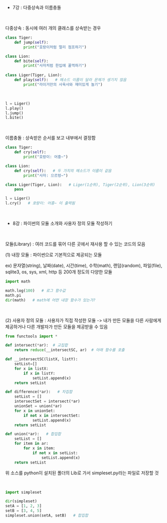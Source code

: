 * 7강 : 다중상속과 이름충돌

​

다중상속 : 동시에 여러 개의 클래스를 상속받는 경우

```python
class Tiger:
	def jump(self):
		print("호랑이처럼 멀리 점프하기")

class Lion:
	def bite(self):
		print("사자처럼 한입에 꿀꺽하기")
		
class Liger(Tiger, Lion):
	def play(self):   # 메소드 이름이 달라 문제가 생기지 않음
		print("라이거만의 사육사와 재미있게 놀기")
```

​

```python
l = Liger()
l.play()
l.jump()
l.bite()
```
​


이름충돌 : 상속받은 순서를 보고 내부에서 결정함

```python
class Tiger:
	def cry(self):
		print("호랑이: 어흥~")

class Lion:
	def cry(self):   # 두 가지의 메소드가 이름이 같음
		print("사자: 으르렁~")

class Liger(Tiger, Lion):   # Liger(1순위), Tiger(2순위), Lion(3순위)
	pass

l = Liger()
l.cry()   # 호랑이: 어흥~ 이 출력됨
```
​
​

* 8강 : 파이썬의 모듈 소개와 사용자 정의 모듈 작성하기

​

모듈(Library) : 여러 코드를 묶어 다른 곳에서 재사용 할 수 있는 코드의 모음

(1) 내장 모듈 : 파이썬으로 기본적으로 제공되는 모듈

ex) 문자열(string), 날짜(date), 시간(time), 수학(math), 랜덤(random), 파일(file), sqlite3, os, sys, xml, http 등 200개 정도의 다양한 모듈

```python
import math

math.log(100)   # 로그 함수값
math.pi
dir(math)   # math에 어떤 내장 함수가 있는가?
```

​

(2) 사용자 정의 모듈 : 사용자가 직접 작성한 모듈 -> 내가 만든 모듈을 다른 사람에게 제공하거나 다른 개발자가 만든 모듈을 제공받을 수 있음

```python
from functools import *

def intersect(*ar):  # 교집합
	return reduce(__intersectSC, ar)  # 아래 함수를 호출

def __intersectSC(listX, listY):
	setList=[]
	for x in listX:
		if x in listY:
			setList.append(x)
	return setList

def difference(*ar):   # 차집합
    setList = []
    intersectSet = intersect(*ar)
    unionSet = union(*ar)
    for x in unionSet:
        if not x in intersectSet:
            setList.append(x)
    return setList

def union(*ar):   # 합집합
    setList = []
    for item in ar:
        for x in item:
            if not x in setList:
                setList.append(x)
    return setList
```

위 소스를 python이 설치된 폴더의 Lib로 가서 simpleset.py라는 파일로 저장할 것


​
```python
import simpleset

dir(simpleset)
setA = [1, 2, 3]
setB = [3, 4, 5]
simpleset.union(setA, setB)   # 합집합
```

